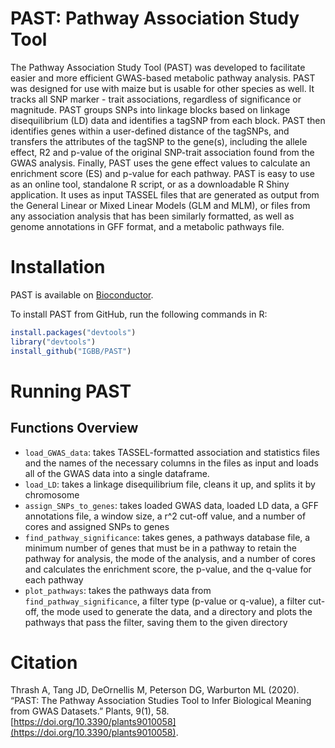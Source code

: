 # PAST: Pathway Association Study Tool

The Pathway Association Study Tool (PAST) was developed to facilitate easier and more efficient GWAS-based metabolic pathway analysis. PAST was designed for use with maize but is usable for other species as well. It tracks all SNP marker - trait associations, regardless of significance or magnitude. PAST groups SNPs into linkage blocks based on linkage disequilibrium (LD) data and identifies a tagSNP from each block. PAST then identifies genes within a user-defined distance of the tagSNPs, and transfers the attributes of the tagSNP to the gene(s), including the allele effect, R2 and p-value of the original SNP-trait association found from the GWAS analysis.  Finally, PAST uses the gene effect values to calculate an enrichment score (ES) and p-value for each pathway. PAST is easy to use as an online tool, standalone R script, or as a downloadable R Shiny application. It uses as input TASSEL files that are generated as output from the General Linear or Mixed Linear Models (GLM and MLM), or files from any association analysis that has been similarly formatted, as well as genome annotations in GFF format, and a metabolic pathways file.

# Installation

PAST is available on [Bioconductor](https://bioconductor.org/packages/release/bioc/html/PAST.html).

To install PAST from GitHub, run the following commands in R:

```R
install.packages("devtools")
library("devtools")
install_github("IGBB/PAST")
```

# Running PAST

## Functions Overview

* `load_GWAS_data`: takes TASSEL-formatted association and statistics files and the names of the necessary columns in the files as input and loads all of the GWAS data into a single dataframe.
* `load_LD`: takes a linkage disequilibrium file, cleans it up, and splits it by chromosome
* `assign_SNPs_to_genes`: takes loaded GWAS data, loaded LD data, a GFF annotations file, a window size, a r^2 cut-off value, and a number of cores and assigned SNPs to genes
* `find_pathway_significance`: takes genes, a pathways database file, a minimum number of genes that must be in a pathway to retain the pathway for analysis, the mode of the analysis, and a number of cores and calculates the enrichment score, the p-value, and the q-value for each pathway
* `plot_pathways`: takes the pathways data from `find_pathway_significance`, a filter type (p-value or q-value), a filter cut-off, the mode used to generate the data, and a directory and plots the pathways that pass the filter, saving them to the given directory

# Citation

Thrash A, Tang JD, DeOrnellis M, Peterson DG, Warburton ML (2020). “PAST: The Pathway Association Studies Tool to Infer Biological Meaning from GWAS Datasets.” Plants, 9(1), 58. [https://doi.org/10.3390/plants9010058](https://doi.org/10.3390/plants9010058). 